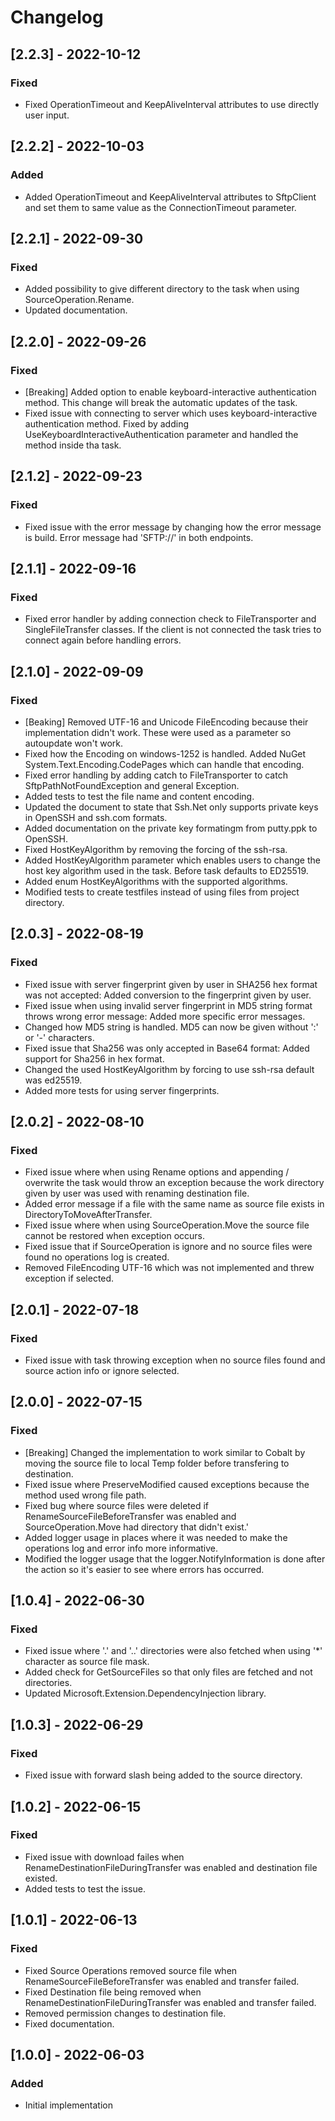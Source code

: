 # Changelog

## [2.2.3] - 2022-10-12
### Fixed
- Fixed OperationTimeout and KeepAliveInterval attributes to use directly user input.

## [2.2.2] - 2022-10-03
### Added
- Added OperationTimeout and KeepAliveInterval attributes to SftpClient and set them to same value as the ConnectionTimeout parameter.

## [2.2.1] - 2022-09-30
### Fixed
- Added possibility to give different directory to the task when using SourceOperation.Rename.
- Updated documentation.

## [2.2.0] - 2022-09-26
### Fixed
- [Breaking] Added option to enable keyboard-interactive authentication method. This change will break the automatic updates of the task.
- Fixed issue with connecting to server which uses keyboard-interactive authentication method. Fixed by adding UseKeyboardInteractiveAuthentication parameter and handled the method inside tha task.

## [2.1.2] - 2022-09-23
### Fixed
- Fixed issue with the error message by changing how the error message is build. Error message had 'SFTP://' in both endpoints.

## [2.1.1] - 2022-09-16
### Fixed
- Fixed error handler by adding connection check to FileTransporter and SingleFileTransfer classes. If the client is not connected the task tries to connect again before handling errors.

## [2.1.0] - 2022-09-09
### Fixed
- [Beaking] Removed UTF-16 and Unicode FileEncoding because their implementation didn't work. These were used as a parameter so autoupdate won't work.
- Fixed how the Encoding on windows-1252 is handled. Added NuGet System.Text.Encoding.CodePages which can handle that encoding.
- Fixed error handling by adding catch to FileTransporter to catch SftpPathNotFoundException and general Exception.
- Added tests to test the file name and content encoding.
- Updated the document to state that Ssh.Net only supports private keys in OpenSSH and ssh.com formats.
- Added documentation on the private key formatingm from putty.ppk to OpenSSH.
- Fixed HostKeyAlgorithm by removing the forcing of the ssh-rsa.
- Added HostKeyAlgorithm parameter which enables users to change the host key algorithm used in the task. Before task defaults to ED25519.
- Added enum HostKeyAlgorithms with the supported algorithms.
- Modified tests to create testfiles instead of using files from project directory.

## [2.0.3] - 2022-08-19
### Fixed
- Fixed issue with server fingerprint given by user in SHA256 hex format was not accepted: Added conversion to the fingerprint given by user.
- Fixed issue when using invalid server fingerprint in MD5 string format throws wrong error message: Added more specific error messages.
- Changed how MD5 string is handled. MD5 can now be given without ':' or '-' characters.
- Fixed issue that Sha256 was only accepted in Base64 format: Added support for Sha256 in hex format.
- Changed the used HostKeyAlgorithm by forcing to use ssh-rsa default was ed25519.
- Added more tests for using server fingerprints.

## [2.0.2] - 2022-08-10
### Fixed
- Fixed issue where when using Rename options and appending / overwrite the task would throw an exception because the work directory given by user was used with renaming destination file.
- Added error message if a file with the same name as source file exists in DirectoryToMoveAfterTransfer.
- Fixed issue where when using SourceOperation.Move the source file cannot be restored when exception occurs.  
- Fixed issue that if SourceOperation is ignore and no source files were found no operations log is created.
- Removed FileEncoding UTF-16 which was not implemented and threw exception if selected.

## [2.0.1] - 2022-07-18
### Fixed
- Fixed issue with task throwing exception when no source files found and source action info or ignore selected.

## [2.0.0] - 2022-07-15
### Fixed
- [Breaking] Changed the implementation to work similar to Cobalt by moving the source file to local Temp folder before transfering to destination.
- Fixed issue where PreserveModified caused exceptions because the method used wrong file path.
- Fixed bug where source files were deleted if RenameSourceFileBeforeTransfer was enabled and SourceOperation.Move had directory that didn't exist.'
- Added logger usage in places where it was needed to make the operations log and error info more informative.
- Modified the logger usage that the logger.NotifyInformation is done after the action so it's easier to see where errors has occurred.

## [1.0.4] - 2022-06-30
### Fixed
- Fixed issue where '.' and '..' directories were also fetched when using '*' character as source file mask.
- Added check for GetSourceFiles so that only files are fetched and not directories.
- Updated Microsoft.Extension.DependencyInjection library.

## [1.0.3] - 2022-06-29
### Fixed
- Fixed issue with forward slash being added to the source directory.

## [1.0.2] - 2022-06-15
### Fixed
- Fixed issue with download failes when RenameDestinationFileDuringTransfer was enabled and destination file existed.
- Added tests to test the issue.

## [1.0.1] - 2022-06-13
### Fixed
- Fixed Source Operations removed source file when RenameSourceFileBeforeTransfer was enabled and transfer failed.
- Fixed Destination file being removed when RenameDestinationFileDuringTransfer was enabled and transfer failed.
- Removed permission changes to destination file.
- Fixed documentation.

## [1.0.0] - 2022-06-03
### Added
- Initial implementation
